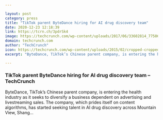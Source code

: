 ```yaml
---

layout: post
category: press
title: "TikTok parent ByteDance hiring for AI drug discovery team"
date: 2020-12-23 12:18:39
link: https://tcrn.ch/3pdrSk4
image: https://techcrunch.com/wp-content/uploads/2017/06/33602814_7750651a44_o-e1608724710523.jpg?w=751
domain: techcrunch.com
author: "TechCrunch"
icon: https://techcrunch.com/wp-content/uploads/2015/02/cropped-cropped-favicon-gradient.png?w=180
excerpt: "ByteDance, TikTok’s Chinese parent company, is entering the health industry as it seeks to diversify a business dependent on advertising and livestreaming sales. The company, which prides itself on content algorithms, has started seeking talent in AI drug discovery across Mountain View, Shang…"

---
```


### TikTok parent ByteDance hiring for AI drug discovery team – TechCrunch

ByteDance, TikTok’s Chinese parent company, is entering the health industry as it seeks to diversify a business dependent on advertising and livestreaming sales. The company, which prides itself on content algorithms, has started seeking talent in AI drug discovery across Mountain View, Shang…